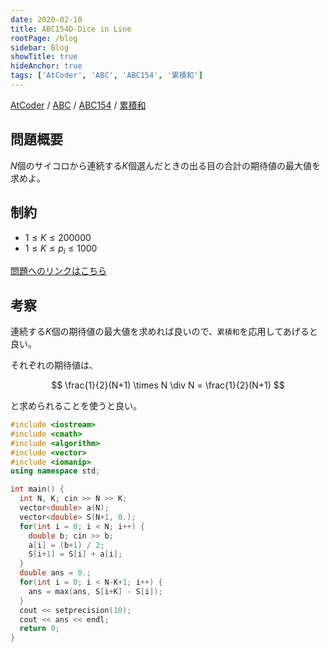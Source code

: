 ```yaml
---
date: 2020-02-10
title: ABC154D-Dice in Line
rootPage: /blog
sidebar: Blog
showTitle: true
hideAnchor: true
tags: ['AtCoder', 'ABC', 'ABC154', '累積和']
---
```


[AtCoder](/tags/at-coder) / [ABC](/tags/abc) / [ABC154](/tags/abc154) / [累積和](/tags/累積和)

## 問題概要

$N$個のサイコロから連続する$K$個選んだときの出る目の合計の期待値の最大値を求めよ。

## 制約

- $1 \leq K \leq 200000$
- $1 \leq K \leq p_i \leq 1000$

[問題へのリンクはこちら](https://atcoder.jp/contests/abc154/tasks/abc154_d)

## 考察

連続する$K$個の期待値の最大値を求めれば良いので、`累積和`を応用してあげると良い。

それぞれの期待値は、

$$
\frac{1}{2}(N+1) \times N \div N = \frac{1}{2}(N+1)
$$

と求められることを使うと良い。

```cpp:title=d.cpp
#include <iostream>
#include <cmath>
#include <algorithm>
#include <vector>
#include <iomanip>
using namespace std;

int main() {
  int N, K; cin >> N >> K;
  vector<double> a(N);
  vector<double> S(N+1, 0.);
  for(int i = 0; i < N; i++) {
    double b; cin >> b;
    a[i] = (b+1) / 2;
    S[i+1] = S[i] + a[i];
  }
  double ans = 0.;
  for(int i = 0; i < N-K+1; i++) {
    ans = max(ans, S[i+K] - S[i]);
  }
  cout << setprecision(10);
  cout << ans << endl;
  return 0;
}
```

